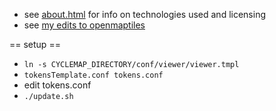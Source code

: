* see [about.html](https://cyclemap.us/about.html) for info on technologies used and licensing
* see [my edits to openmaptiles](https://github.com/cyclemap/openmaptiles-cycle/)

== setup ==

* `ln -s CYCLEMAP_DIRECTORY/conf/viewer/viewer.tmpl`
* `tokensTemplate.conf tokens.conf`
* edit tokens.conf
* `./update.sh`
